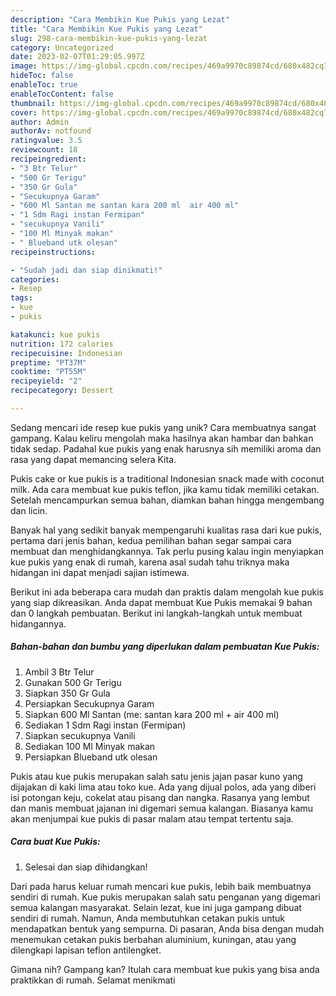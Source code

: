 ```yaml
---
description: "Cara Membikin Kue Pukis yang Lezat"
title: "Cara Membikin Kue Pukis yang Lezat"
slug: 298-cara-membikin-kue-pukis-yang-lezat
category: Uncategorized
date: 2023-02-07T01:29:05.997Z
image: https://img-global.cpcdn.com/recipes/469a9970c89874cd/680x482cq70/kue-pukis-foto-resep-utama.jpg
hideToc: false
enableToc: true
enableTocContent: false
thumbnail: https://img-global.cpcdn.com/recipes/469a9970c89874cd/680x482cq70/kue-pukis-foto-resep-utama.jpg
cover: https://img-global.cpcdn.com/recipes/469a9970c89874cd/680x482cq70/kue-pukis-foto-resep-utama.jpg
author: Admin
authorAv: notfound
ratingvalue: 3.5
reviewcount: 18
recipeingredient:
- "3 Btr Telur"
- "500 Gr Terigu"
- "350 Gr Gula"
- "Secukupnya Garam"
- "600 Ml Santan me santan kara 200 ml  air 400 ml"
- "1 Sdm Ragi instan Fermipan"
- "secukupnya Vanili"
- "100 Ml Minyak makan"
- " Blueband utk olesan"
recipeinstructions:

- "Sudah jadi dan siap dinikmati!"
categories:
- Resep
tags:
- kue
- pukis

katakunci: kue pukis 
nutrition: 172 calories
recipecuisine: Indonesian
preptime: "PT37M"
cooktime: "PT55M"
recipeyield: "2"
recipecategory: Dessert

---
```





Sedang mencari ide resep kue pukis yang unik? Cara membuatnya sangat gampang. Kalau keliru mengolah maka hasilnya akan hambar dan bahkan tidak sedap. Padahal kue pukis yang enak harusnya sih memiliki aroma dan rasa yang dapat memancing selera Kita.





Pukis cake or kue pukis is a traditional Indonesian snack made with coconut milk. Ada cara membuat kue pukis teflon, jika kamu tidak memiliki cetakan. Setelah mencampurkan semua bahan, diamkan bahan hingga mengembang dan licin.

Banyak hal yang sedikit banyak mempengaruhi kualitas rasa dari kue pukis, pertama dari jenis bahan, kedua pemilihan bahan segar sampai cara membuat dan menghidangkannya. Tak perlu pusing kalau ingin menyiapkan kue pukis yang enak di rumah, karena asal sudah tahu triknya maka hidangan ini dapat menjadi sajian istimewa.






Berikut ini ada beberapa cara mudah dan praktis dalam mengolah kue pukis yang siap dikreasikan. Anda dapat membuat Kue Pukis memakai 9 bahan dan 0 langkah pembuatan. Berikut ini langkah-langkah untuk membuat hidangannya.

<!--inarticleads1-->

##### Bahan-bahan dan bumbu yang diperlukan dalam pembuatan Kue Pukis:

1. Ambil 3 Btr Telur
1. Gunakan 500 Gr Terigu
1. Siapkan 350 Gr Gula
1. Persiapkan Secukupnya Garam
1. Siapkan 600 Ml Santan (me: santan kara 200 ml + air 400 ml)
1. Sediakan 1 Sdm Ragi instan (Fermipan)
1. Siapkan secukupnya Vanili
1. Sediakan 100 Ml Minyak makan
1. Persiapkan  Blueband utk olesan


Pukis atau kue pukis merupakan salah satu jenis jajan pasar kuno yang dijajakan di kaki lima atau toko kue. Ada yang dijual polos, ada yang diberi isi potongan keju, cokelat atau pisang dan nangka. Rasanya yang lembut dan manis membuat jajanan ini digemari semua kalangan. Biasanya kamu akan menjumpai kue pukis di pasar malam atau tempat tertentu saja. 

<!--inarticleads2-->

##### Cara buat Kue Pukis:


1. Selesai dan siap dihidangkan!

Dari pada harus keluar rumah mencari kue pukis, lebih baik membuatnya sendiri di rumah. Kue pukis merupakan salah satu penganan yang digemari semua kalangan masyarakat. Selain lezat, kue ini juga gampang dibuat sendiri di rumah. Namun, Anda membutuhkan cetakan pukis untuk mendapatkan bentuk yang sempurna. Di pasaran, Anda bisa dengan mudah menemukan cetakan pukis berbahan aluminium, kuningan, atau yang dilengkapi lapisan teflon antilengket. 

Gimana nih? Gampang kan? Itulah cara membuat kue pukis yang bisa anda praktikkan di rumah. Selamat menikmati
